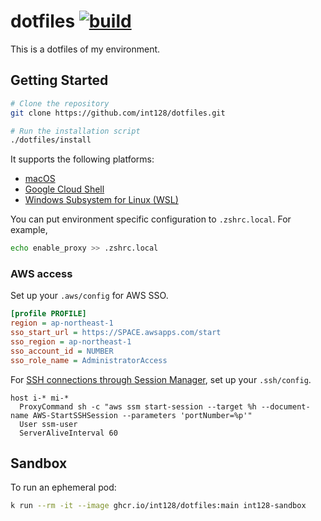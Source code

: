 # dotfiles [![build](https://github.com/int128/dotfiles/actions/workflows/build.yaml/badge.svg)](https://github.com/int128/dotfiles/actions/workflows/build.yaml)

This is a dotfiles of my environment.

## Getting Started

```sh
# Clone the repository
git clone https://github.com/int128/dotfiles.git

# Run the installation script
./dotfiles/install
```

It supports the following platforms:

- [macOS](macos)
- [Google Cloud Shell](cloudshell)
- [Windows Subsystem for Linux (WSL)](wsl)

You can put environment specific configuration to `.zshrc.local`.
For example,

```zsh
echo enable_proxy >> .zshrc.local
```

### AWS access

Set up your `.aws/config` for AWS SSO.

```ini
[profile PROFILE]
region = ap-northeast-1
sso_start_url = https://SPACE.awsapps.com/start
sso_region = ap-northeast-1
sso_account_id = NUMBER
sso_role_name = AdministratorAccess
```

For [SSH connections through Session Manager](https://docs.aws.amazon.com/systems-manager/latest/userguide/session-manager-getting-started-enable-ssh-connections.html), set up your `.ssh/config`.

```
host i-* mi-*
  ProxyCommand sh -c "aws ssm start-session --target %h --document-name AWS-StartSSHSession --parameters 'portNumber=%p'"
  User ssm-user
  ServerAliveInterval 60
```

## Sandbox

To run an ephemeral pod:

```sh
k run --rm -it --image ghcr.io/int128/dotfiles:main int128-sandbox
```
